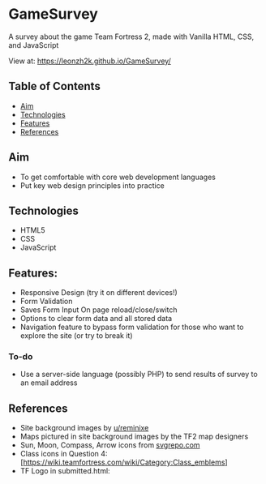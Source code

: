# GameSurvey 

A survey about the game Team Fortress 2, made with Vanilla HTML, CSS, and JavaScript

View at: https://leonzh2k.github.io/GameSurvey/

## Table of Contents
* [Aim](#aim)
* [Technologies](#technologies)
* [Features](#features)
* [References](#references)

## Aim
* To get comfortable with core web development languages
* Put key web design principles into practice

## Technologies
* HTML5
* CSS
* JavaScript


## Features:
* Responsive Design (try it on different devices!)
* Form Validation <br />
* Saves Form Input On page reload/close/switch</br>
* Options to clear form data and all stored data <br />
* Navigation feature to bypass form validation for those who  want to explore the site (or try to break it)

### To-do
* Use a server-side language (possibly PHP) to send results of survey to an email address

## References
* Site background images by [u/reminixe](https://www.reddit.com/user/reminixe/)
* Maps pictured in site background images by the TF2 map designers
* Sun, Moon, Compass, Arrow icons from [svgrepo.com](svgrepo.com)
* Class icons in Question 4: [https://wiki.teamfortress.com/wiki/Category:Class_emblems]
* TF Logo in submitted.html: 

 

